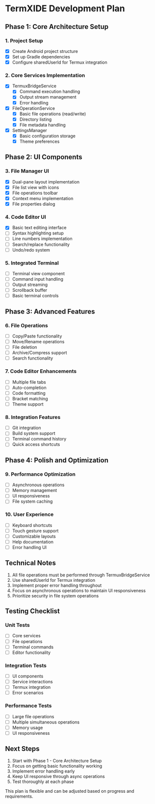 # TermXIDE Development Plan

## Phase 1: Core Architecture Setup

### 1. Project Setup
- [x] Create Android project structure
- [x] Set up Gradle dependencies
- [x] Configure sharedUserId for Termux integration

### 2. Core Services Implementation
- [x] TermuxBridgeService
  - [x] Command execution handling
  - [x] Output stream management
  - [x] Error handling
- [x] FileOperationService
  - [x] Basic file operations (read/write)
  - [x] Directory listing
  - [x] File metadata handling
- [x] SettingsManager
  - [x] Basic configuration storage
  - [x] Theme preferences

## Phase 2: UI Components

### 3. File Manager UI
- [x] Dual-pane layout implementation
- [x] File list view with icons
- [x] File operations toolbar
- [x] Context menu implementation
- [x] File properties dialog

### 4. Code Editor UI
- [x] Basic text editing interface
- [ ] Syntax highlighting setup
- [ ] Line numbers implementation
- [ ] Search/replace functionality
- [ ] Undo/redo system

### 5. Integrated Terminal
- [ ] Terminal view component
- [ ] Command input handling
- [ ] Output streaming
- [ ] Scrollback buffer
- [ ] Basic terminal controls

## Phase 3: Advanced Features

### 6. File Operations
- [ ] Copy/Paste functionality
- [ ] Move/Rename operations
- [ ] File deletion
- [ ] Archive/Compress support
- [ ] Search functionality

### 7. Code Editor Enhancements
- [ ] Multiple file tabs
- [ ] Auto-completion
- [ ] Code formatting
- [ ] Bracket matching
- [ ] Theme support

### 8. Integration Features
- [ ] Git integration
- [ ] Build system support
- [ ] Terminal command history
- [ ] Quick access shortcuts

## Phase 4: Polish and Optimization

### 9. Performance Optimization
- [ ] Asynchronous operations
- [ ] Memory management
- [ ] UI responsiveness
- [ ] File system caching

### 10. User Experience
- [ ] Keyboard shortcuts
- [ ] Touch gesture support
- [ ] Customizable layouts
- [ ] Help documentation
- [ ] Error handling UI

## Technical Notes

1. All file operations must be performed through TermuxBridgeService
2. Use sharedUserId for Termux integration
3. Implement proper error handling throughout
4. Focus on asynchronous operations to maintain UI responsiveness
5. Prioritize security in file system operations

## Testing Checklist

### Unit Tests
- [ ] Core services
- [ ] File operations
- [ ] Terminal commands
- [ ] Editor functionality

### Integration Tests
- [ ] UI components
- [ ] Service interactions
- [ ] Termux integration
- [ ] Error scenarios

### Performance Tests
- [ ] Large file operations
- [ ] Multiple simultaneous operations
- [ ] Memory usage
- [ ] UI responsiveness

## Next Steps

1. Start with Phase 1 - Core Architecture Setup
2. Focus on getting basic functionality working
3. Implement error handling early
4. Keep UI responsive through async operations
5. Test thoroughly at each phase

This plan is flexible and can be adjusted based on progress and requirements.
